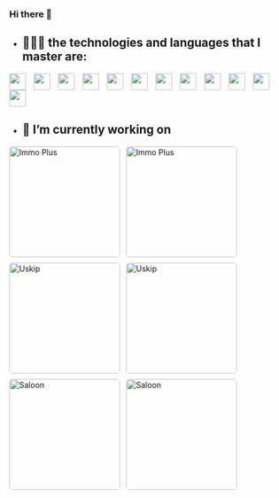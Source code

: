 ### Hi there 👋
- ## 👨🏽‍💻 the technologies and languages that I master are:

<img align="left" width="30px" style="padding-right:11px" src="https://cdn.jsdelivr.net/gh/devicons/devicon/icons/flutter/flutter-original.svg" />

<img align="left" width="30px" style="padding-right:11px" src="https://cdn.jsdelivr.net/gh/devicons/devicon/icons/dart/dart-original.svg" />

<img align="left"  width="30px" style="padding-right:11px" src="https://cdn.jsdelivr.net/gh/devicons/devicon/icons/kotlin/kotlin-original.svg" />

<img align="left"  width="30px" style="padding-right:11px"  src="https://cdn.jsdelivr.net/gh/devicons/devicon/icons/java/java-original-wordmark.svg" />
          
<img align="left"  width="30px" style="padding-right:11px"  src="https://cdn.jsdelivr.net/gh/devicons/devicon/icons/android/android-original.svg" />

<img align="left"  width="30px" style="padding-right:11px"  src="https://cdn.jsdelivr.net/gh/devicons/devicon/icons/apple/apple-original.svg" />

<img align="left"  width="30px" style="padding-right:11px" src="https://cdn.jsdelivr.net/gh/devicons/devicon/icons/laravel/laravel-plain-wordmark.svg" />

<img align="left"  width="30px" style="padding-right:11px"  src="https://cdn.jsdelivr.net/gh/devicons/devicon/icons/nodejs/nodejs-original.svg" />

<img align="left"  width="30px" style="padding-right:11px"  src="https://cdn.jsdelivr.net/gh/devicons/devicon/icons/bash/bash-original.svg" />
          
<img align="left"  width="30px" style="padding-right:11px"  src="https://cdn.jsdelivr.net/gh/devicons/devicon/icons/vuejs/vuejs-original-wordmark.svg" />

<img align="left"  width="30px" style="padding-right:11px"  src="https://cdn.jsdelivr.net/gh/devicons/devicon/icons/vuetify/vuetify-original.svg" />

<img align=""  width="30px" style="padding-right:11px"  src="https://cdn.jsdelivr.net/gh/devicons/devicon/icons/javascript/javascript-original.svg" />
                     
<br>


- ## 🔭 I’m currently working on

<img alt="Immo Plus" align="left"  width="200px" style="margin-right:11px; margin-bottom:10px; border-radius:5px"  src="https://file%2B.vscode-resource.vscode-cdn.net/Users/macbookpro/WORKSPACE/saturnedev12/assets/BIENVENUE%403x.png?version%3D1655202727397" />
<img alt="Immo Plus" align="left"  width="200px" style="margin-right:11px; margin-bottom:10px; border-radius:5px"  src="https://is4-ssl.mzstatic.com/image/thumb/PurpleSource112/v4/42/ea/47/42ea4739-0291-762c-4f2a-606faa569125/d1b4fac1-c7df-4e69-9d07-32f0b3a5dff2_Plan_de_travail_13x.png/1284x2778bb.png" />

<img alt="Uskip" align="left"  width="200px" style="margin-right:11px; margin-bottom:10px; border-radius:5px"  src="https://play-lh.googleusercontent.com/GYUCzgU0pPmM7vjhCvGiKS28RZZbj-5PkVw5NCuhuQR8jB7vL0z1gLNsappDhnWSj2o=w5120-h2880-rw" />

<img alt="Uskip" align="left"  width="200px" style="margin-right:11px; margin-bottom:10px; border-radius:5px"  src="https://play-lh.googleusercontent.com/BAqrlvZmzU29LQP6HtbEyNJ9BpFB3fT_aPeiiepgnmYs38HmUGg8w822wC6jcg-goZw=w5120-h2880-rw" />

<img alt="Saloon" align="left"  width="200px" style="margin-right:11px; margin-bottom:10px; border-radius:5px"  src="https://file%2B.vscode-resource.vscode-cdn.net/Users/macbookpro/WORKSPACE/saturnedev12/assets/Capture%20d%E2%80%99%C3%A9cran%202022-06-14%20%C3%A0%2011.12.18.png?version%3D1655205206868" />

<img alt="Saloon" align="left"  width="200px" style="margin-right:11px; margin-bottom:10px; border-radius:5px"  src="https://file%2B.vscode-resource.vscode-cdn.net/Users/macbookpro/WORKSPACE/saturnedev12/assets/Capture%20d%E2%80%99%C3%A9cran%202022-06-14%20%C3%A0%2011.12.53.png?version%3D1655205234036" />




<!--
**saturnedev12/saturnedev12** is a ✨ _special_ ✨ repository because its `README.md` (this file) appears on your GitHub profile.

Here are some ideas to get you started:

- 🔭 I’m currently working on ...
- 🌱 I’m currently learning ...
- 👯 I’m looking to collaborate on ...
- 🤔 I’m looking for help with ...
- 💬 Ask me about ...
- 📫 How to reach me: ...
- 😄 Pronouns: ...
- ⚡ Fun fact: ...
-->
